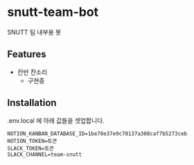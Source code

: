# snutt-team-bot

SNUTT 팀 내부용 봇

## Features

- 칸반 잔소리
  - 구현중

## Installation

.env.local 에 아래 값들을 셋업합니다.

```env
NOTION_KANBAN_DATABASE_ID=1be70e37e9c78137a308caf7b5273ceb
NOTION_TOKEN=토큰
SLACK_TOKEN=토큰
SLACK_CHANNEL=team-snutt
```
